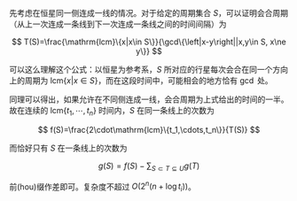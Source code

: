 先考虑在恒星同一侧连成一线的情况。对于给定的周期集合 $S$，可以证明会合周期（从上一次连成一条线到下一次连成一条线之间的时间间隔）为

$$
T(S)=\frac{\mathrm{lcm}\{x|x\in S\}}{\gcd\{\left|x-y\right||x,y\in S, x\ne y\}}
$$

可以这么理解这个公式：以恒星为参考系，$S$ 所对应的行星每次会合在同一个方向上的周期为 $\mathrm{lcm}\{x|x\in S\}$，而在这段时间中，可能相会的地方恰有 $\gcd$ 处。

同理可以得出，如果允许在不同侧连成一线，会合周期为上式给出的时间的一半。故在连续的 $\mathrm{lcm}\{t_1,\cdots,t_n\}$ 时间内，$S$ 在同一条线上的次数为

$$
f(S)=\frac{2\cdot\mathrm{lcm}\{t_1,\cdots,t_n\}}{T(S)}
$$

而恰好只有 $S$ 在一条线上的次数为

$$
g(S)=f(S)-\sum_{S\subset T\subseteq U}g(T)
$$

前(hou)缀作差即可。复杂度不超过 $O\left(2^n(n+\log t_i)\right)$。
